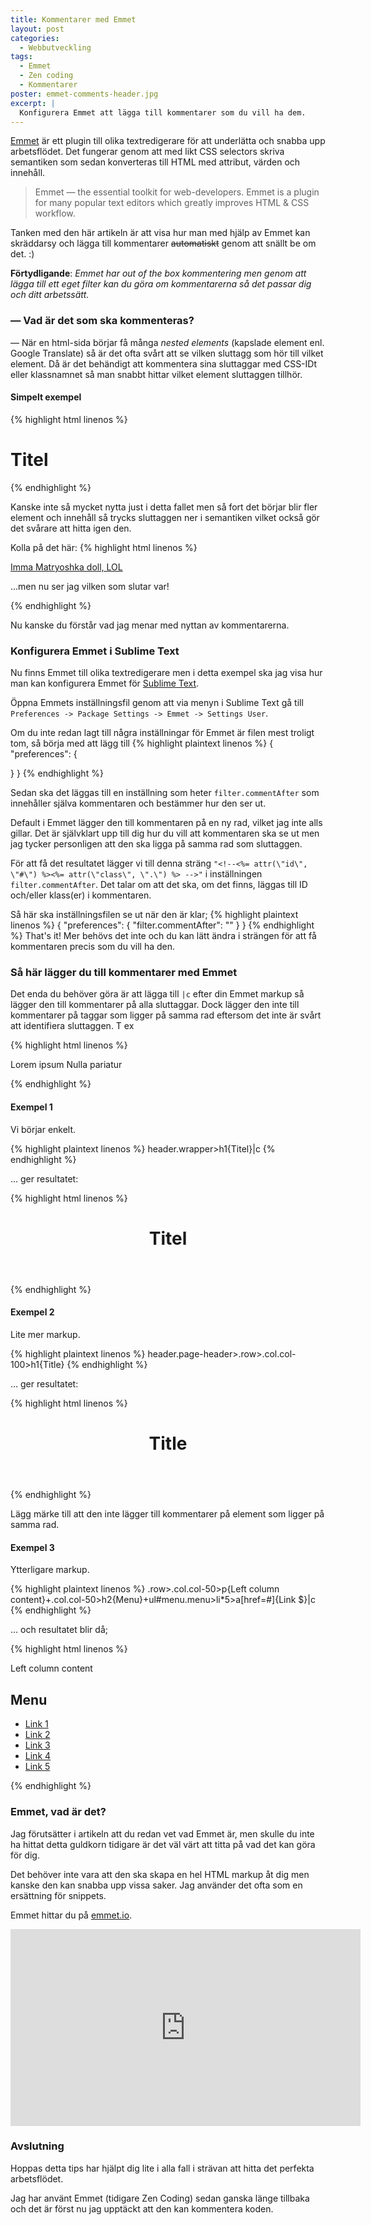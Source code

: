 ```yaml
---
title: Kommentarer med Emmet
layout: post
categories: 
  - Webbutveckling
tags:
  - Emmet
  - Zen coding
  - Kommentarer
poster: emmet-comments-header.jpg
excerpt: |
  Konfigurera Emmet att lägga till kommentarer som du vill ha dem.
---
```

[Emmet](http://emmet.io/) är ett plugin till olika textredigerare för att underlätta och snabba upp arbetsflödet. Det fungerar genom att med likt CSS selectors skriva semantiken som sedan konverteras till HTML med attribut, värden och innehåll.

> Emmet — the essential toolkit for web-developers.
Emmet is a plugin for many popular text editors which greatly improves HTML &amp; CSS workflow.

Tanken med den här artikeln är att visa hur man med hjälp av Emmet kan skräddarsy och lägga till kommentarer <del>automatiskt</del> genom att snällt be om det. :)

<!--more-->

__Förtydligande__: _Emmet har out of the box kommentering men genom att lägga till ett eget filter kan du göra om kommentarerna så det passar dig och ditt arbetssätt._

### — Vad är det som ska kommenteras?
— När en html-sida börjar få många _nested elements_ (kapslade element enl. Google Translate) så är det ofta svårt att se vilken sluttagg som hör till vilket element. Då är det behändigt att kommentera sina sluttaggar med CSS-IDt eller klassnamnet så man snabbt hittar vilket element sluttaggen tillhör.

#### Simpelt exempel
{% highlight html linenos %}
<div class="wrapper">
  <h1>Titel</h1>
</div><!-- .wrapper -->
{% endhighlight %}

Kanske inte så mycket nytta just i detta fallet men så fort det börjar blir fler element och innehåll så trycks sluttaggen ner i semantiken vilket också gör det svårare att hitta igen den.

Kolla på det här:
{% highlight html linenos %}
<div class="box-1">
  <div class="box-2">
    <div class="box-3">
      <div class="box-4">
        <div class="box-5">
          <div class="box-6">
            <div class="box-7">
              <div class="box-8">
                <div class="box-9">
                  <div class="box-10">
                    <p><a href="https://en.wikipedia.org/wiki/Matryoshka_doll">Imma Matryoshka doll, LOL</a></p>
                  </div><!-- .box-10 -->
                </div><!-- .box-9 -->
              </div><!-- .box-8 -->
            </div><!-- .box-7 -->
          </div><!-- .box-6 -->
        </div><!-- .box-5 -->
      </div><!-- .box-4 -->
    </div><!-- .box-3 -->
  </div><!-- .box-2 -->
</div><!-- .box-1 -->
<p>...men nu ser jag vilken som slutar var!</p>
{% endhighlight %}

Nu kanske du förstår vad jag menar med nyttan av kommentarerna.

### Konfigurera Emmet i Sublime Text
Nu finns Emmet till olika textredigerare men i detta exempel ska jag visa hur man kan konfigurera Emmet för [Sublime Text](http://www.sublimetext.com).

Öppna Emmets inställningsfil genom att via menyn i Sublime Text gå till `Preferences -> Package Settings -> Emmet -> Settings User`.

Om du inte redan lagt till några inställningar för Emmet är filen mest troligt tom, så börja med att lägg till
{% highlight plaintext linenos %}
{
  "preferences": {

  }
}
{% endhighlight %}

Sedan ska det läggas till en inställning som heter `filter.commentAfter` som innehåller själva kommentaren och bestämmer hur den ser ut.

Default i Emmet lägger den till kommentaren på en ny rad, vilket jag inte alls gillar. Det är självklart upp till dig hur du vill att kommentaren ska se ut men jag tycker personligen att den ska ligga på samma rad som sluttaggen.

För att få det resultatet lägger vi till denna sträng `"<!--<%= attr(\"id\", \"#\") %><%= attr(\"class\", \".\") %> -->"` i inställningen `filter.commentAfter`.
Det talar om att det ska, om det finns, läggas till ID och/eller klass(er) i kommentaren.

Så här ska inställningsfilen se ut när den är klar;
{% highlight plaintext linenos %}
{
  "preferences": {
    "filter.commentAfter": "<!-- <%= attr(\"id\", \"#\") %><%= attr(\"class\", \".\") %> -->"
  }
}
{% endhighlight %}
That's it! Mer behövs det inte och du kan lätt ändra i strängen för att få kommentaren precis som du vill ha den.

### Så här lägger du till kommentarer med Emmet
Det enda du behöver göra är att lägga till `|c` efter din Emmet markup så lägger den till kommentarer på alla sluttaggar. Dock lägger den inte till kommentarer på taggar som ligger på samma rad eftersom det inte är svårt att identifiera sluttaggen. T ex

{% highlight html linenos %}
<p class="text">Lorem ipsum Nulla pariatur</p>
{% endhighlight %}

#### Exempel 1
Vi börjar enkelt.

{% highlight plaintext linenos %}
header.wrapper>h1{Titel}|c
{% endhighlight %}

... ger resultatet:

{% highlight html linenos %}
<header class="wrapper">
  <h1>Titel</h1>
</header><!-- .wrapper -->
{% endhighlight %}

#### Exempel 2
Lite mer markup.

{% highlight plaintext linenos %}
header.page-header>.row>.col.col-100>h1{Title}
{% endhighlight %}

... ger resultatet:

{% highlight html linenos %}
<header class="page-header">
  <div class="row">
    <div class="col col-100">
      <h1>Title</h1>
    </div><!-- .col col-100 -->
  </div><!-- .row -->
</header><!-- .page-header -->
{% endhighlight %}

Lägg märke till att den inte lägger till kommentarer på element som ligger på samma rad.

#### Exempel 3
Ytterligare markup.

{% highlight plaintext linenos %}
.row>.col.col-50>p{Left column content}+.col.col-50>h2{Menu}+ul#menu.menu>li*5>a[href=#]{Link $}|c
{% endhighlight %}

... och resultatet blir då;

{% highlight html linenos %}
<div class="row">
  <div class="col col-50">
    <p>Left column content</p>
    <div class="col col-50">
      <h2>Menu</h2>
      <ul id="menu" class="menu">
        <li><a href="#">Link 1</a></li>
        <li><a href="#">Link 2</a></li>
        <li><a href="#">Link 3</a></li>
        <li><a href="#">Link 4</a></li>
        <li><a href="#">Link 5</a></li>
      </ul><!-- #menu.menu -->
    </div><!-- .col col-50 -->
  </div><!-- .col col-50 -->
</div><!-- .row -->
{% endhighlight %}

### Emmet, vad är det?
Jag förutsätter i artikeln att du redan vet vad Emmet är, men skulle du inte ha hittat detta guldkorn tidigare är det väl värt att titta på vad det kan göra för dig.

Det behöver inte vara att den ska skapa en hel HTML markup åt dig men kanske den kan snabba upp vissa saker. Jag använder det ofta som en ersättning för snippets.

Emmet hittar du på [emmet.io](http://emmet.io/).

<iframe src="https://www.youtube.com/embed/0uIPGgq9R5Y" width="560" height="315" frameborder="0" allowfullscreen="allowfullscreen"></iframe>

### Avslutning
Hoppas detta tips har hjälpt dig lite i alla fall i strävan att hitta det perfekta arbetsflödet.

Jag har använt Emmet (tidigare Zen Coding) sedan ganska länge tillbaka och det är först nu jag upptäckt att den kan kommentera koden.
